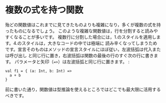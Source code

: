 複数の式を持つ関数
==================

殆どの関数値はこれまでに見てきたものよりも複雑になり，多くが複数の式を持ったものになるでしょう。
このような複雑な関数値は，行を分割すると読みやすくなることが多いです。
複数行に分割した場合には，1.のスタイルを適用します。4.のスタイルは，大きなコードの中では極端に
読み辛くなってしまうためです。宣言そのものはメソッドの宣言スタイルにほぼ従い，左波括弧は代入または呼び出し
と同じ行に置き，右波括弧は関数の最後の行のすぐ次の行に書きます。
パラメータと矢印（`=>`）は左波括弧と同じ行に置きます。 :

    val f1 = { (a: Int, b: Int) =>
      a + b
    }

前に書いた通り，関数値は型推論を使えるところではどこでも最大限に活用するべきです。
